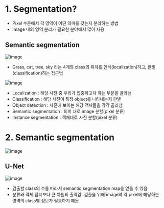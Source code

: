 # 1. Segmentation?

- Pixel 수준에서 각 영역이 어떤 의미를 갖는지 분리하는 방법
- Image 내의 영역 분리가 필요한 분야에서 많이 사용



## Semantic segmentation

![image](https://user-images.githubusercontent.com/80622859/211724988-93579048-127f-4dfb-90e6-5d83ade5585a.png)

- Grass, cat, tree, sky 라는 4개의 class의 위치를 인식(localization)하고, 판별(classification)하는 접근법

![image](https://user-images.githubusercontent.com/80622859/211725733-d0e244d8-7121-49c5-b4e9-76260a4f051f.png)

- Localization : 해당 사진 중 우리가 집중하고자 하는 부분을 골라냄
- Classification : 해당 사진이 특정 object를 나타내는지 판별
- Object detection : 사진에 보이는 해당 객체들을 각각 골라냄
- Semantic segmentation : 의미 대로 image 분할(pixel 분류)
- Instance segmentation : 객체대로 사진 분할(pixel 분류)

# 2. Semantic segmentation 

![image](https://user-images.githubusercontent.com/80622859/211768333-562dd8d6-5a1c-4f96-90cb-e3dc0c64a51f.png)

## U-Net

![image](https://user-images.githubusercontent.com/80622859/211768390-79acb56e-9789-45c7-bccf-dc8f0a62a12d.png)

- 검출할 class의 수를 따라서 semantic segmentation map을 얻을 수 있음
- 분류와 객체 탐지보다 큰 차원의 출력값. 검출을 위해 image의 각 pixel에 해당하는 영역의 class별 정보가 필요하기 때문


